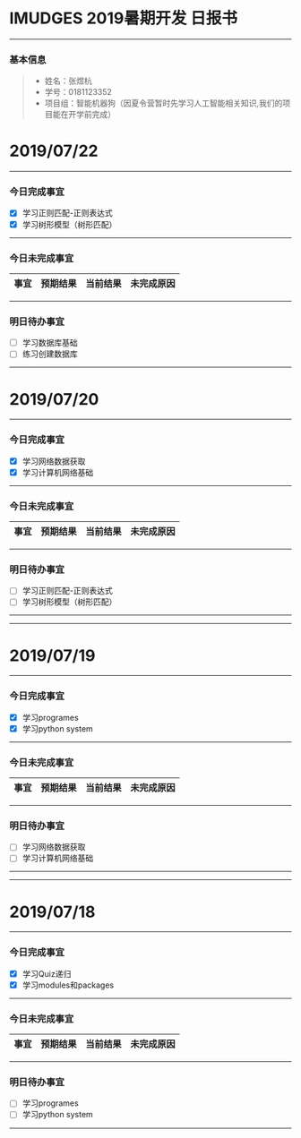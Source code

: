# IMUDGES 2019暑期开发 日报书
-------


### 基本信息
> * 姓名：张煜杭
> * 学号：0181123352
> * 项目组：智能机器狗（因夏令营暂时先学习人工智能相关知识,我们的项目能在开学前完成）


# 2019/07/22

-------

### 今日完成事宜
- [x]  学习正则匹配-正则表达式
- [x]  学习树形模型（树形匹配）

-----
### 今日未完成事宜


| 事宜     |预期结果| 当前结果  | 未完成原因   | 
| --------   | -----:  | -----:  | :----:  |



------
### 明日待办事宜
- [ ] 学习数据库基础
- [ ] 练习创建数据库
-------


# 2019/07/20

-------

### 今日完成事宜
- [x]  学习网络数据获取
- [x]  学习计算机网络基础

-----
### 今日未完成事宜


| 事宜     |预期结果| 当前结果  | 未完成原因   | 
| --------   | -----:  | -----:  | :----:  |



------
### 明日待办事宜
- [ ] 学习正则匹配-正则表达式
- [ ] 学习树形模型（树形匹配）
-------


-------


# 2019/07/19

-------

### 今日完成事宜
- [x]  学习programes
- [x]  学习python system

-----
### 今日未完成事宜


| 事宜     |预期结果| 当前结果  | 未完成原因   | 
| --------   | -----:  | -----:  | :----:  |



------
### 明日待办事宜
- [ ] 学习网络数据获取
- [ ] 学习计算机网络基础
-------


-------


# 2019/07/18

-------

### 今日完成事宜
- [x]  学习Quiz递归
- [x]  学习modules和packages

-----
### 今日未完成事宜


| 事宜     |预期结果| 当前结果  | 未完成原因   | 
| --------   | -----:  | -----:  | :----:  |



------
### 明日待办事宜
- [ ] 学习programes
- [ ] 学习python system
-------

